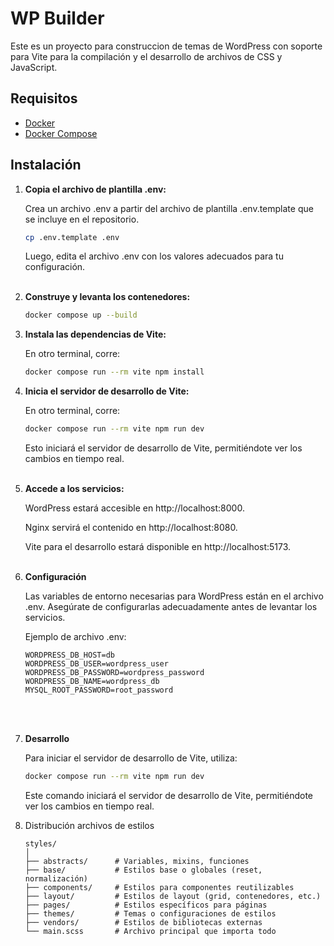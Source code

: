 # WP Builder

Este es un proyecto para construccion de temas de WordPress con soporte para Vite para la compilación y el desarrollo de archivos de CSS y JavaScript.

## Requisitos

- [Docker](https://www.docker.com/get-started)
- [Docker Compose](https://docs.docker.com/compose/install/)

## Instalación

1. **Copia el archivo de plantilla .env:**

    Crea un archivo .env a partir del archivo de plantilla .env.template que se incluye en el repositorio.

    ```bash
    cp .env.template .env
    ```

    Luego, edita el archivo .env con los valores adecuados para tu configuración.
    <br><br>

2. **Construye y levanta los contenedores:**

    ```bash
    docker compose up --build
    ```

3. **Instala las dependencias de Vite:**

    En otro terminal, corre:

    ```bash
    docker compose run --rm vite npm install
    ```

4. **Inicia el servidor de desarrollo de Vite:**

    En otro terminal, corre:

    ```bash
    docker compose run --rm vite npm run dev
    ```
    
    Esto iniciará el servidor de desarrollo de Vite, permitiéndote ver los cambios en tiempo real.
    <br><br>

5. **Accede a los servicios:**

    WordPress estará accesible en http://localhost:8000.

    Nginx servirá el contenido en http://localhost:8080.

    Vite para el desarrollo estará disponible en http://localhost:5173.
    <br><br>

6. **Configuración**

    Las variables de entorno necesarias para WordPress están en el archivo .env. Asegúrate de configurarlas adecuadamente antes de levantar los servicios.

    Ejemplo de archivo .env:

    ```env 
    WORDPRESS_DB_HOST=db
    WORDPRESS_DB_USER=wordpress_user
    WORDPRESS_DB_PASSWORD=wordpress_password
    WORDPRESS_DB_NAME=wordpress_db
    MYSQL_ROOT_PASSWORD=root_password
    ```
    <br><br>

7. **Desarrollo**

    Para iniciar el servidor de desarrollo de Vite, utiliza:

    ```bash
    docker compose run --rm vite npm run dev
    ```

    Este comando iniciará el servidor de desarrollo de Vite, permitiéndote ver los cambios en tiempo real.

8. Distribución archivos de estilos

   ```plaintext
   styles/
   │
   ├── abstracts/      # Variables, mixins, funciones
   ├── base/           # Estilos base o globales (reset, normalización)
   ├── components/     # Estilos para componentes reutilizables
   ├── layout/         # Estilos de layout (grid, contenedores, etc.)
   ├── pages/          # Estilos específicos para páginas
   ├── themes/         # Temas o configuraciones de estilos
   ├── vendors/        # Estilos de bibliotecas externas
   └── main.scss       # Archivo principal que importa todo
   ```
